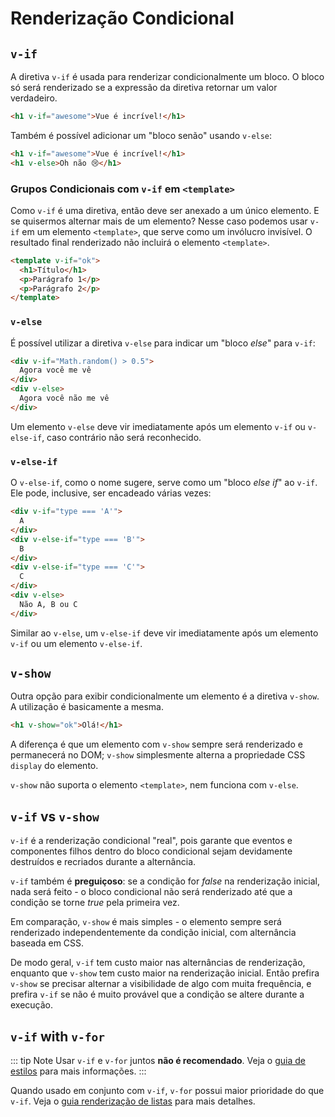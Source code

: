 # Renderização Condicional

## `v-if`

A diretiva `v-if` é usada para renderizar condicionalmente um bloco. O bloco só será renderizado se a expressão da diretiva retornar um valor verdadeiro.

```html
<h1 v-if="awesome">Vue é incrível!</h1>
```

Também é possível adicionar um "bloco senão" usando `v-else`:

```html
<h1 v-if="awesome">Vue é incrível!</h1>
<h1 v-else>Oh não 😢</h1>
```

### Grupos Condicionais com `v-if` em `<template>`

Como `v-if` é uma diretiva, então deve ser anexado a um único elemento. E se quisermos alternar mais de um elemento? Nesse caso podemos usar `v-if` em um elemento `<template>`, que serve como um invólucro invisível. O resultado final renderizado não incluirá o elemento `<template>`.

```html
<template v-if="ok">
  <h1>Título</h1>
  <p>Parágrafo 1</p>
  <p>Parágrafo 2</p>
</template>
```

### `v-else`

É possível utilizar a diretiva `v-else` para indicar um "bloco _else_" para `v-if`:

```html
<div v-if="Math.random() > 0.5">
  Agora você me vê
</div>
<div v-else>
  Agora você não me vê
</div>
```

Um elemento `v-else` deve vir imediatamente após um elemento `v-if` ou `v-else-if`, caso contrário não será reconhecido.

### `v-else-if`

O `v-else-if`, como o nome sugere, serve como um "bloco _else if_" ao `v-if`. Ele pode, inclusive, ser encadeado várias vezes:

```html
<div v-if="type === 'A'">
  A
</div>
<div v-else-if="type === 'B'">
  B
</div>
<div v-else-if="type === 'C'">
  C
</div>
<div v-else>
  Não A, B ou C
</div>
```

Similar ao `v-else`, um `v-else-if` deve vir imediatamente após um elemento `v-if` ou um elemento `v-else-if`.

## `v-show`

Outra opção para exibir condicionalmente um elemento é a diretiva `v-show`. A utilização é basicamente a mesma.

```html
<h1 v-show="ok">Olá!</h1>
```

A diferença é que um elemento com `v-show` sempre será renderizado e permanecerá no DOM; `v-show` simplesmente alterna a propriedade CSS `display` do elemento.

`v-show` não suporta o elemento `<template>`, nem funciona com `v-else`.

## `v-if` vs `v-show`

`v-if` é a renderização condicional "real", pois garante que eventos e componentes filhos dentro do bloco condicional sejam devidamente destruídos e recriados durante a alternância.

`v-if` também é **preguiçoso**: se a condição for _false_ na renderização inicial, nada será feito - o bloco condicional não será renderizado até que a condição se torne _true_ pela primeira vez.

Em comparação, `v-show` é mais simples - o elemento sempre será renderizado independentemente da condição inicial, com alternância baseada em CSS.

De modo geral, `v-if` tem custo maior nas alternâncias de renderização, enquanto que `v-show` tem custo maior na renderização inicial. Então prefira `v-show` se precisar alternar a visibilidade de algo com muita frequência, e prefira `v-if` se não é muito provável que a condição se altere durante a execução.

## `v-if` with `v-for`

::: tip Note
Usar `v-if` e `v-for` juntos **não é recomendado**. Veja o [guia de estilos](../style-guide/#avoid-v-if-with-v-for-essential) para mais informações.
:::

Quando usado em conjunto com `v-if`, `v-for` possui maior prioridade do que `v-if`. Veja o [guia renderização de listas](list#v-for-with-v-if) para mais detalhes.
